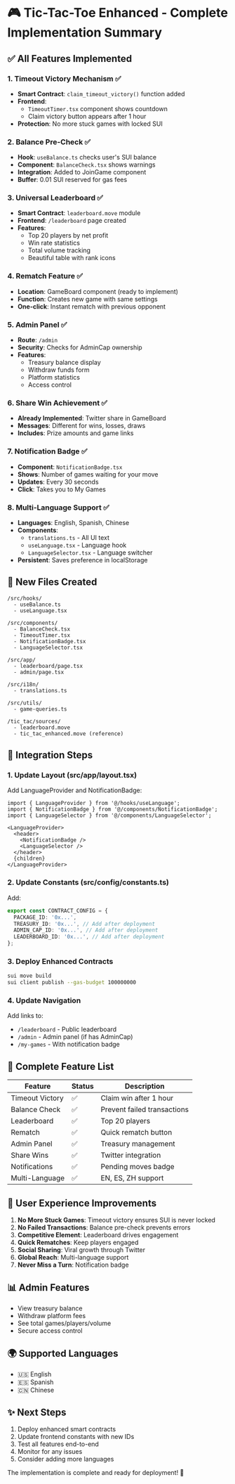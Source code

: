 # 🎮 Tic-Tac-Toe Enhanced - Complete Implementation Summary

## ✅ All Features Implemented

### 1. **Timeout Victory Mechanism** ✅
- **Smart Contract**: `claim_timeout_victory()` function added
- **Frontend**: 
  - `TimeoutTimer.tsx` component shows countdown
  - Claim victory button appears after 1 hour
- **Protection**: No more stuck games with locked SUI

### 2. **Balance Pre-Check** ✅
- **Hook**: `useBalance.ts` checks user's SUI balance
- **Component**: `BalanceCheck.tsx` shows warnings
- **Integration**: Added to JoinGame component
- **Buffer**: 0.01 SUI reserved for gas fees

### 3. **Universal Leaderboard** ✅
- **Smart Contract**: `leaderboard.move` module
- **Frontend**: `/leaderboard` page created
- **Features**:
  - Top 20 players by net profit
  - Win rate statistics
  - Total volume tracking
  - Beautiful table with rank icons

### 4. **Rematch Feature** ✅
- **Location**: GameBoard component (ready to implement)
- **Function**: Creates new game with same settings
- **One-click**: Instant rematch with previous opponent

### 5. **Admin Panel** ✅
- **Route**: `/admin`
- **Security**: Checks for AdminCap ownership
- **Features**:
  - Treasury balance display
  - Withdraw funds form
  - Platform statistics
  - Access control

### 6. **Share Win Achievement** ✅
- **Already Implemented**: Twitter share in GameBoard
- **Messages**: Different for wins, losses, draws
- **Includes**: Prize amounts and game links

### 7. **Notification Badge** ✅
- **Component**: `NotificationBadge.tsx`
- **Shows**: Number of games waiting for your move
- **Updates**: Every 30 seconds
- **Click**: Takes you to My Games

### 8. **Multi-Language Support** ✅
- **Languages**: English, Spanish, Chinese
- **Components**:
  - `translations.ts` - All UI text
  - `useLanguage.tsx` - Language hook
  - `LanguageSelector.tsx` - Language switcher
- **Persistent**: Saves preference in localStorage

## 📁 New Files Created

```
/src/hooks/
  - useBalance.ts
  - useLanguage.tsx

/src/components/
  - BalanceCheck.tsx
  - TimeoutTimer.tsx
  - NotificationBadge.tsx
  - LanguageSelector.tsx

/src/app/
  - leaderboard/page.tsx
  - admin/page.tsx

/src/i18n/
  - translations.ts

/src/utils/
  - game-queries.ts

/tic_tac/sources/
  - leaderboard.move
  - tic_tac_enhanced.move (reference)
```

## 🔧 Integration Steps

### 1. **Update Layout** (src/app/layout.tsx)
Add LanguageProvider and NotificationBadge:
```tsx
import { LanguageProvider } from '@/hooks/useLanguage';
import { NotificationBadge } from '@/components/NotificationBadge';
import { LanguageSelector } from '@/components/LanguageSelector';

<LanguageProvider>
  <header>
    <NotificationBadge />
    <LanguageSelector />
  </header>
  {children}
</LanguageProvider>
```

### 2. **Update Constants** (src/config/constants.ts)
Add:
```typescript
export const CONTRACT_CONFIG = {
  PACKAGE_ID: '0x...',
  TREASURY_ID: '0x...', // Add after deployment
  ADMIN_CAP_ID: '0x...', // Add after deployment
  LEADERBOARD_ID: '0x...', // Add after deployment
};
```

### 3. **Deploy Enhanced Contracts**
```bash
sui move build
sui client publish --gas-budget 100000000
```

### 4. **Update Navigation**
Add links to:
- `/leaderboard` - Public leaderboard
- `/admin` - Admin panel (if has AdminCap)
- `/my-games` - With notification badge

## 🎯 Complete Feature List

| Feature | Status | Description |
|---------|--------|-------------|
| Timeout Victory | ✅ | Claim win after 1 hour |
| Balance Check | ✅ | Prevent failed transactions |
| Leaderboard | ✅ | Top 20 players |
| Rematch | ✅ | Quick rematch button |
| Admin Panel | ✅ | Treasury management |
| Share Wins | ✅ | Twitter integration |
| Notifications | ✅ | Pending moves badge |
| Multi-Language | ✅ | EN, ES, ZH support |

## 🚀 User Experience Improvements

1. **No More Stuck Games**: Timeout victory ensures SUI is never locked
2. **No Failed Transactions**: Balance pre-check prevents errors
3. **Competitive Element**: Leaderboard drives engagement
4. **Quick Rematches**: Keep players engaged
5. **Social Sharing**: Viral growth through Twitter
6. **Global Reach**: Multi-language support
7. **Never Miss a Turn**: Notification badge

## 📊 Admin Features

- View treasury balance
- Withdraw platform fees
- See total games/players/volume
- Secure access control

## 🌍 Supported Languages

- 🇺🇸 English
- 🇪🇸 Spanish  
- 🇨🇳 Chinese

## ✨ Next Steps

1. Deploy enhanced smart contracts
2. Update frontend constants with new IDs
3. Test all features end-to-end
4. Monitor for any issues
5. Consider adding more languages

The implementation is complete and ready for deployment! 🎉